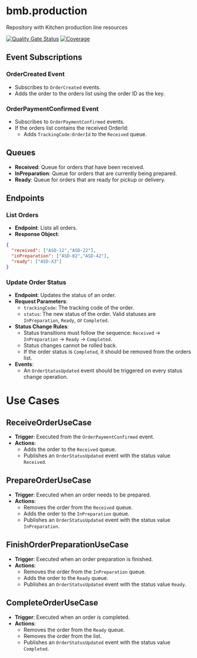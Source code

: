 # bmb.production
Repository with Kitchen production line resources

[![Quality Gate Status](https://sonarcloud.io/api/project_badges/measure?project=soat-fiap_bmb.production&metric=alert_status)](https://sonarcloud.io/summary/new_code?id=soat-fiap_bmb.production)
[![Coverage](https://sonarcloud.io/api/project_badges/measure?project=soat-fiap_bmb.production&metric=coverage)](https://sonarcloud.io/summary/new_code?id=soat-fiap_bmb.production)

## Event Subscriptions

### OrderCreated Event
- Subscribes to `OrderCreated` events.
- Adds the order to the orders list using the order ID as the key.

### OrderPaymentConfirmed Event
- Subscribes to `OrderPaymentConfirmed` events.
- If the orders list contains the received OrderId:
    - Adds `TrackingCode:OrderId` to the `Received` queue.

## Queues
- **Received**: Queue for orders that have been received.
- **InPreparation**: Queue for orders that are currently being prepared.
- **Ready**: Queue for orders that are ready for pickup or delivery.

## Endpoints

### List Orders
- **Endpoint**: Lists all orders.
- **Response Object**:
```json
{
  "received": ["ASD-12","ASD-22"],
  "inPreparation": ["ASD-02","ASD-42"],
  "ready": ["ASD-X3"] 
}
```

### Update Order Status
- **Endpoint**: Updates the status of an order.
- **Request Parameters**:
    - `trackingCode`: The tracking code of the order.
    - `status`: The new status of the order. Valid statuses are `InPreparation`, `Ready`, or `Completed`.
- **Status Change Rules**:
    - Status transitions must follow the sequence: `Received` -> `InPreparation` -> `Ready` -> `Completed`.
    - Status changes cannot be rolled back.
    - If the order status is `Completed`, it should be removed from the orders list.
- **Events**:
    - An `OrderStatusUpdated` event should be triggered on every status change operation.

# Use Cases

## ReceiveOrderUseCase
- **Trigger**: Executed from the `OrderPaymentConfirmed` event.
- **Actions**:
  - Adds the order to the `Received` queue.
  - Publishes an `OrderStatusUpdated` event with the status value `Received`.

## PrepareOrderUseCase
- **Trigger**: Executed when an order needs to be prepared.
- **Actions**:
  - Removes the order from the `Received` queue.
  - Adds the order to the `InPreparation` queue.
  - Publishes an `OrderStatusUpdated` event with the status value `InPreparation`.

## FinishOrderPreparationUseCase
- **Trigger**: Executed when an order preparation is finished.
- **Actions**:
  - Removes the order from the `InPreparation` queue.
  - Adds the order to the `Ready` queue.
  - Publishes an `OrderStatusUpdated` event with the status value `Ready`.

## CompleteOrderUseCase
- **Trigger**: Executed when an order is completed.
- **Actions**:
  - Removes the order from the `Ready` queue.
  - Removes the order from the list.
  - Publishes an `OrderStatusUpdated` event with the status value `Completed`.